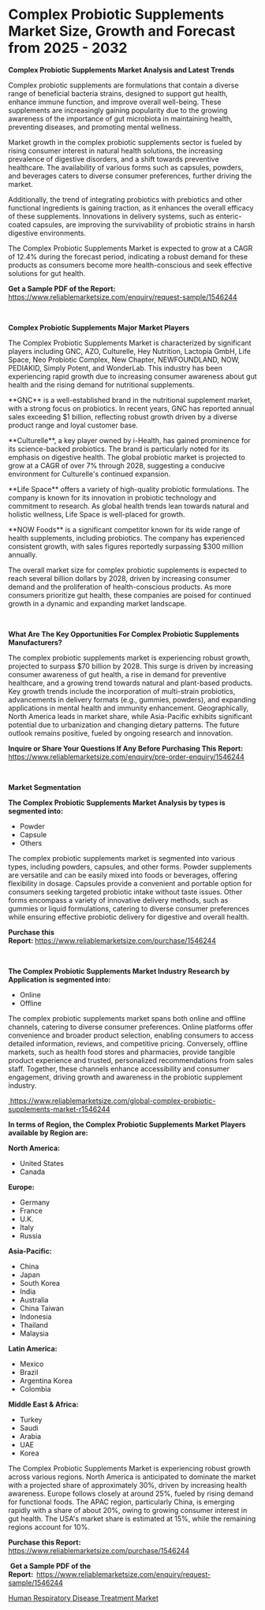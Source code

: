<p><h1>Complex Probiotic Supplements Market Size, Growth and Forecast from 2025 - 2032</h1></p><p><strong>Complex Probiotic Supplements Market Analysis and Latest Trends</strong></p>
<p><p>Complex probiotic supplements are formulations that contain a diverse range of beneficial bacteria strains, designed to support gut health, enhance immune function, and improve overall well-being. These supplements are increasingly gaining popularity due to the growing awareness of the importance of gut microbiota in maintaining health, preventing diseases, and promoting mental wellness.</p><p>Market growth in the complex probiotic supplements sector is fueled by rising consumer interest in natural health solutions, the increasing prevalence of digestive disorders, and a shift towards preventive healthcare. The availability of various forms such as capsules, powders, and beverages caters to diverse consumer preferences, further driving the market.</p><p>Additionally, the trend of integrating probiotics with prebiotics and other functional ingredients is gaining traction, as it enhances the overall efficacy of these supplements. Innovations in delivery systems, such as enteric-coated capsules, are improving the survivability of probiotic strains in harsh digestive environments.</p><p>The Complex Probiotic Supplements Market is expected to grow at a CAGR of 12.4% during the forecast period, indicating a robust demand for these products as consumers become more health-conscious and seek effective solutions for gut health.</p></p>
<p><strong>Get a Sample PDF of the Report:&nbsp;</strong> <a href="https://www.reliablemarketsize.com/enquiry/request-sample/1546244?utm_campaign=3176&utm_medium=2&utm_source=Github&utm_content=ia&utm_term=09032025&utm_id=complex-probiotic-supplements">https://www.reliablemarketsize.com/enquiry/request-sample/1546244</a></p>
<p>&nbsp;</p>
<p><strong>Complex Probiotic Supplements Major Market Players</strong></p>
<p><p>The Complex Probiotic Supplements Market is characterized by significant players including GNC, AZO, Culturelle, Hey Nutrition, Lactopia GmbH, Life Space, Neo Probiotic Complex, New Chapter, NEWFOUNDLAND, NOW, PEDIAKID, Simply Potent, and WonderLab. This industry has been experiencing rapid growth due to increasing consumer awareness about gut health and the rising demand for nutritional supplements.</p><p>**GNC** is a well-established brand in the nutritional supplement market, with a strong focus on probiotics. In recent years, GNC has reported annual sales exceeding $1 billion, reflecting robust growth driven by a diverse product range and loyal customer base.</p><p>**Culturelle**, a key player owned by i-Health, has gained prominence for its science-backed probiotics. The brand is particularly noted for its emphasis on digestive health. The global probiotic market is projected to grow at a CAGR of over 7% through 2028, suggesting a conducive environment for Culturelle's continued expansion.</p><p>**Life Space** offers a variety of high-quality probiotic formulations. The company is known for its innovation in probiotic technology and commitment to research. As global health trends lean towards natural and holistic wellness, Life Space is well-placed for growth.</p><p>**NOW Foods** is a significant competitor known for its wide range of health supplements, including probiotics. The company has experienced consistent growth, with sales figures reportedly surpassing $300 million annually.</p><p>The overall market size for complex probiotic supplements is expected to reach several billion dollars by 2028, driven by increasing consumer demand and the proliferation of health-conscious products. As more consumers prioritize gut health, these companies are poised for continued growth in a dynamic and expanding market landscape.</p></p>
<p>&nbsp;</p>
<p><strong>What Are The Key Opportunities For Complex Probiotic Supplements Manufacturers?</strong></p>
<p><p>The complex probiotic supplements market is experiencing robust growth, projected to surpass $70 billion by 2028. This surge is driven by increasing consumer awareness of gut health, a rise in demand for preventive healthcare, and a growing trend towards natural and plant-based products. Key growth trends include the incorporation of multi-strain probiotics, advancements in delivery formats (e.g., gummies, powders), and expanding applications in mental health and immunity enhancement. Geographically, North America leads in market share, while Asia-Pacific exhibits significant potential due to urbanization and changing dietary patterns. The future outlook remains positive, fueled by ongoing research and innovation.</p></p>
<p><strong>Inquire or Share Your Questions If Any Before Purchasing This Report:</strong> <a href="https://www.reliablemarketsize.com/enquiry/pre-order-enquiry/1546244?utm_campaign=3176&utm_medium=2&utm_source=Github&utm_content=ia&utm_term=09032025&utm_id=complex-probiotic-supplements">https://www.reliablemarketsize.com/enquiry/pre-order-enquiry/1546244</a></p>
<p>&nbsp;</p>
<p><strong>Market Segmentation</strong></p>
<p><strong>The Complex Probiotic Supplements Market Analysis by types is segmented into:</strong></p>
<p><ul><li>Powder</li><li>Capsule</li><li>Others</li></ul></p>
<p><p>The complex probiotic supplements market is segmented into various types, including powders, capsules, and other forms. Powder supplements are versatile and can be easily mixed into foods or beverages, offering flexibility in dosage. Capsules provide a convenient and portable option for consumers seeking targeted probiotic intake without taste issues. Other forms encompass a variety of innovative delivery methods, such as gummies or liquid formulations, catering to diverse consumer preferences while ensuring effective probiotic delivery for digestive and overall health.</p></p>
<p><strong>Purchase this Report:&nbsp;</strong><a href="https://www.reliablemarketsize.com/purchase/1546244?utm_campaign=3176&utm_medium=2&utm_source=Github&utm_content=ia&utm_term=09032025&utm_id=complex-probiotic-supplements">https://www.reliablemarketsize.com/purchase/1546244</a></p>
<p>&nbsp;</p>
<p><strong>The Complex Probiotic Supplements Market Industry Research by Application is segmented into:</strong></p>
<p><ul><li>Online</li><li>Offline</li></ul></p>
<p><p>The complex probiotic supplements market spans both online and offline channels, catering to diverse consumer preferences. Online platforms offer convenience and broader product selection, enabling consumers to access detailed information, reviews, and competitive pricing. Conversely, offline markets, such as health food stores and pharmacies, provide tangible product experience and trusted, personalized recommendations from sales staff. Together, these channels enhance accessibility and consumer engagement, driving growth and awareness in the probiotic supplement industry.</p></p>
<p><a href="https://www.reliablemarketsize.com/global-complex-probiotic-supplements-market-r1546244?utm_campaign=3176&utm_medium=2&utm_source=Github&utm_content=ia&utm_term=09032025&utm_id=complex-probiotic-supplements">&nbsp;https://www.reliablemarketsize.com/global-complex-probiotic-supplements-market-r1546244</a></p>
<p><strong>In terms of Region, the Complex Probiotic Supplements Market Players available by Region are:</strong></p>
<p>
    <p> <strong> North America: </strong>
        <ul>
            <li>United States</li>
            <li>Canada</li>
        </ul>
        </p> 
    <p> <strong> Europe: </strong>
        <ul>
            <li>Germany</li>
            <li>France</li>
            <li>U.K.</li>
            <li>Italy</li>
            <li>Russia</li>
        </ul>
        </p> 
    <p> <strong> Asia-Pacific: </strong>
        <ul>
            <li>China</li>
            <li>Japan</li>
            <li>South Korea</li>
            <li>India</li>
            <li>Australia</li>
            <li>China Taiwan</li>
            <li>Indonesia</li>
            <li>Thailand</li>
            <li>Malaysia</li>
        </ul>
        </p> 
    <p> <strong> Latin America: </strong>
        <ul>
            <li>Mexico</li>
            <li>Brazil</li>
            <li>Argentina Korea</li>
            <li>Colombia</li>
        </ul>
        </p> 
    <p> <strong> Middle East & Africa: </strong>
        <ul>
            <li>Turkey</li>
            <li>Saudi</li>
            <li>Arabia</li>
            <li>UAE</li>
            <li>Korea</li>
        </ul>
    </p>
    </p>
<p><p>The Complex Probiotic Supplements Market is experiencing robust growth across various regions. North America is anticipated to dominate the market with a projected share of approximately 30%, driven by increasing health awareness. Europe follows closely at around 25%, fueled by rising demand for functional foods. The APAC region, particularly China, is emerging rapidly with a share of about 20%, owing to growing consumer interest in gut health. The USA's market share is estimated at 15%, while the remaining regions account for 10%.</p></p>
<p><strong>Purchase this Report: </strong><a href="https://www.reliablemarketsize.com/purchase/1546244?utm_campaign=3176&utm_medium=2&utm_source=Github&utm_content=ia&utm_term=09032025&utm_id=complex-probiotic-supplements">https://www.reliablemarketsize.com/purchase/1546244</a></p>
<p>&nbsp;<strong>Get a Sample PDF of the Report:&nbsp;&nbsp;</strong><a href="https://www.reliablemarketsize.com/enquiry/request-sample/1546244?utm_campaign=3176&utm_medium=2&utm_source=Github&utm_content=ia&utm_term=09032025&utm_id=complex-probiotic-supplements">https://www.reliablemarketsize.com/enquiry/request-sample/1546244</a></p>
<p><strong></strong></p>
<p><p><a href="https://github.com/DixieGrimes/Market-Research-Report-List-1/blob/main/human-respiratory-disease-treatment-market.md?utm_campaign=3176&utm_medium=2&utm_source=Github&utm_content=ia&utm_term=09032025&utm_id=complex-probiotic-supplements">Human Respiratory Disease Treatment Market</a></p></p>